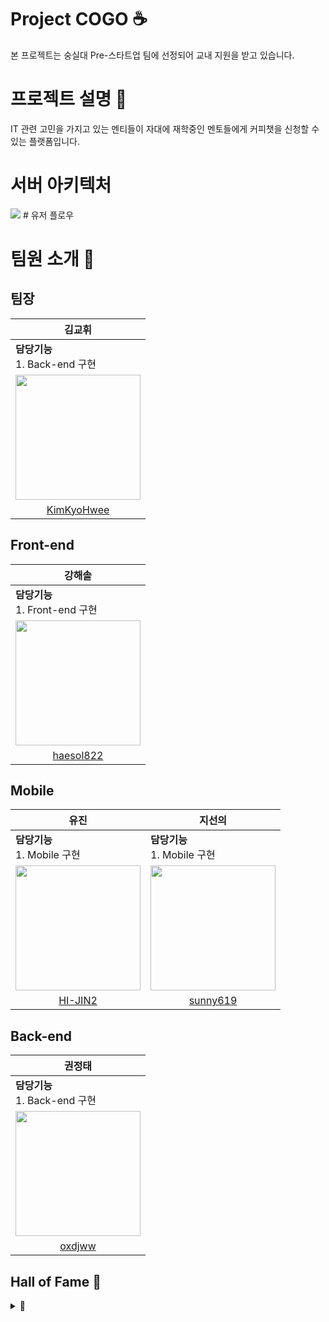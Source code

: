 # Project COGO ☕️
본 프로젝트는 숭실대 Pre-스타트업 팀에 선정되어 교내 지원을 받고 있습니다.
# 프로젝트 설명 📄
IT 관련 고민을 가지고 있는 멘티들이 자대에 재학중인 멘토들에게 커피챗을 신청할 수 있는 플랫폼입니다.
# 서버 아키텍처
<img src="https://github.com/user-attachments/assets/a4d2c5ac-e02c-43d0-9d8b-a8e28d91dc40" />
# 유저 플로우
<img rsc="https://github.com/user-attachments/assets/9579d30c-7546-41b7-bfcc-629aded67c14" />

# 팀원 소개 👥

## 팀장 
| <div align="center">김교휘</div> | 
| :--------------------------- |
| **담당기능**<br>1. Back-end 구현 | 
| [<img src="https://avatars.githubusercontent.com/u/122682443?v=4" width="200" height="200">](https://github.com/KimKyoHwee)
| <div align="center"><a href="https://github.com/KimKyoHwee">KimKyoHwee</a></div> |

## Front-end
| <div align="center">강해솔</div> |
| :----------------------------- |
| **담당기능**<br>1. Front-end 구현  |
| [<img src="https://avatars.githubusercontent.com/u/74664649?v=4" width="200" height="200">](https://github.com/haesol822) |
| <div align="center"><a href="https://github.com/haesol822">haesol822</a></div> |

## Mobile
| <div align="center">유진</div> | <div align="center">지선의</div> |
| :----------------------------- |  :----------------------------- |
| **담당기능**<br>1. Mobile 구현  |  **담당기능**<br>1. Mobile 구현  |
| [<img src="https://avatars.githubusercontent.com/u/94737714?v=4" width="200" height="200">](https://github.com/HI-JIN2) | [<img src="https://avatars.githubusercontent.com/u/146940671?v=4" width="200" height="200">](https://github.com/sunnny619) |
| <div align="center"><a href="https://github.com/HI-JIN2">HI-JIN2</a></div> | <div align="center"><a href="https://github.com/sunny619">sunny619</a></div> |

## Back-end
| <div align="center">권정태</div> |
| :----------------------------- |
| **담당기능**<br>1. Back-end 구현  |
| [<img src="https://avatars.githubusercontent.com/u/102507306?v=4" width="200" height="200">](https://github.com/oxdjww) |
| <div align="center"><a href="https://github.com/oxdjww">oxdjww</a></div> |

## Hall of Fame 👑
<details>
<summary>👑</summary>
  
| <div align="center">김지은</div> | <div align="center">최서현</div> | <div align="center">최상원</div> |
| :----------------------------- | :----------------------------- | :----------------------------- |
| **담당기능**<br>1. Project Manager  | **담당기능**<br>1. 1차 스프린트 Front-end | **담당기능**<br>1. 1차 스프린트 Front-end |
| [<img src="https://avatars.githubusercontent.com/u/99941493?v=4" width="200" height="200">](https://github.com/0zlrlo) | [<img src="https://avatars.githubusercontent.com/u/104755384?v=4" width="200" height="200">](https://github.com/candosh) | [<img src="https://avatars.githubusercontent.com/u/21211957?v=4" width="200" height="200">](https://github.com/ChoiSangwon) |
</div>
</details>
